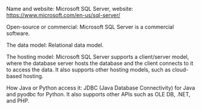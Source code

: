 Name and website: Microsoft SQL Server, website: https://www.microsoft.com/en-us/sql-server/

Open-source or commercial: Microsoft SQL Server is a commercial software.

The data model: Relational data model.

The hosting model: Microsoft SQL Server supports a client/server model, where the database server hosts the database and the client 
connects to it to access the data. It also supports other hosting models, such as cloud-based hosting.

How Java or Python access it: JDBC (Java Database Connectivity) for Java and pyodbc for Python. It also supports other APIs such as OLE DB, .NET, and PHP.
